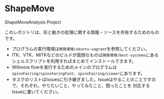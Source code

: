 # ShapeMove
ShapeMoveAnalysis Project

このレポジトリは、形と動きの処理に関する情報・ソースを共有するためのものです。

* プログラムの実行環境は`開発環境/ubuntu-vagrant`を参照してください。
* ITK、VTK、MITKなどのビルドが面倒なものは`開発環境/best-systems`にあるシェルスクリプトを利用すればまとめてインストールできます。
* Willmore flowを実行するためのメインのプログラムは`spinxFairing/spinxFaringFast`、`spinxFairing/viewer`にあります。
* タスクのリストはIssuesに引き継ぎました。Issueはやることのことですので、それぞれ、やりたいこと、やってみたこと、困ったことを
対応するIssueに書いてください。
